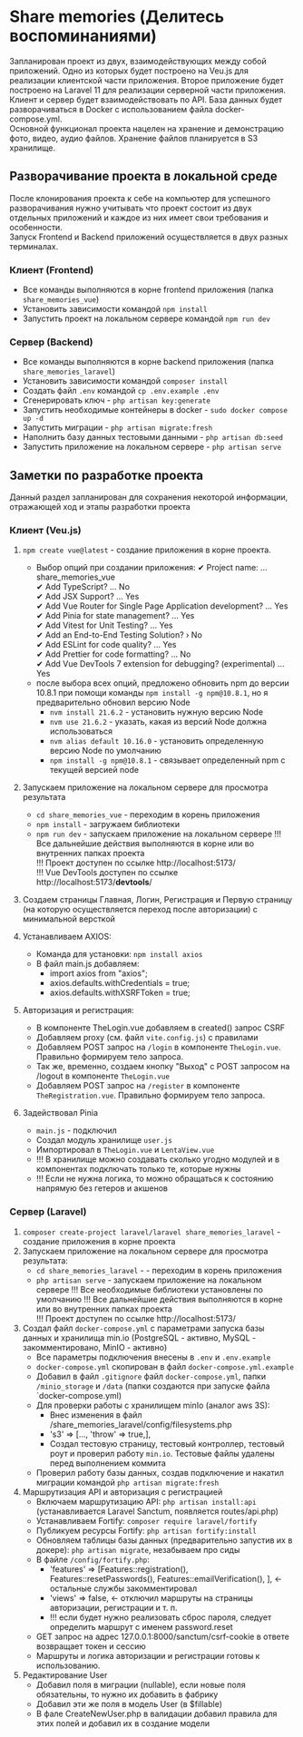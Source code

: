 # Share memories (Делитесь воспоминаниями)
Запланирован проект из двух, взаимодействующих между собой приложений.
Одно из которых будет построено на Veu.js для реализации клиентской части приложения.
Второе приложение будет построено на Laravel 11 для реализации серверной части приложения.
Клиент и сервер будет взаимодействовать по API.
База данных будет разворачиваться в Docker с использованием файла docker-compose.yml.  
Основной функционал проекта нацелен на хранение и демонстрацию фото, видео, аудио файлов.
Хранение файлов планируется в S3 хранилище.

## Разворачивание проекта в локальной среде

После клонирования проекта к себе на компьютер для успешного разворачивания нужно учитывать что проект состоит из двух 
отдельных приложений и каждое из них имеет свои требования и особенности.  
Запуск Frontend и Backend приложений осуществляется в двух разных терминалах.

### Клиент (Frontend)
- Все команды выполняются в корне frontend приложения (папка `share_memories_vue`)
- Установить зависимости командой `npm install`
- Запустить проект на локальном сервере командой `npm run dev`

### Сервер (Backend)
- Все команды выполняются в корне backend приложения (папка `share_memories_laravel`)
- Установить зависимости командой `composer install`
- Создать файл `.env` командой `cp .env.example .env`
- Сгенерировать ключ - `php artisan key:generate`
- Запустить необходимые контейнеры в docker - `sudo docker compose up -d`
- Запустить миграции - `php artisan migrate:fresh`
- Наполнить базу данных тестовыми данными - `php artisan db:seed`
- Запустить приложение на локальном сервере - `php artisan serve`

## Заметки по разработке проекта

Данный раздел запланирован для сохранения некоторой информации, отражающей ход и этапы разработки проекта

### Клиент (Veu.js)
1. `npm create vue@latest` - создание приложения в корне проекта.  
   * Выбор опций при создании приложения:
     ✔ Project name: … share_memories_vue  
     ✔ Add TypeScript? … No  
     ✔ Add JSX Support? … Yes  
     ✔ Add Vue Router for Single Page Application development? … Yes  
     ✔ Add Pinia for state management? … Yes  
     ✔ Add Vitest for Unit Testing? … Yes  
     ✔ Add an End-to-End Testing Solution? › No  
     ✔ Add ESLint for code quality? … Yes  
     ✔ Add Prettier for code formatting? … No  
     ✔ Add Vue DevTools 7 extension for debugging? (experimental) … Yes  
   
   - после выбора всех опций, предложено обновить npm до версии 10.8.1 при помощи команды `npm install -g npm@10.8.1`, но я предварительно обновил версию Node
     - `nvm install 21.6.2` - установить нужную версию Node
     - `nvm use 21.6.2` - указать, какая из версий Node должна использоваться
     - `nvm alias default 10.16.0` - установить определенную версию Node по умолчанию
     - `npm install -g npm@10.8.1` - связывает определенный npm с текущей версией node
2. Запускаем приложение на локальном сервере для просмотра результата
   - `cd share_memories_vue` - переходим в корень приложения
   - `npm install` - загружаем библиотеки
   - `npm run dev` - запускаем приложение на локальном сервере
   !!! Все дальнейшие действия выполняются в корне или во внутренних папках проекта  
   !!! Проект доступен по ссылке http://localhost:5173/  
   !!! Vue DevTools доступен по ссылке http://localhost:5173/__devtools__/  
3. Создаем страницы Главная, Логин, Регистрация и Первую страницу (на которую осуществляется переход после авторизации) с минимальной версткой
4. Устанавливаем AXIOS:
   * Команда для установки: `npm install axios`
   * В файл main.js добавляем:
      * import axios from "axios"; 
      * axios.defaults.withCredentials = true; 
      * axios.defaults.withXSRFToken = true;
5. Авторизация и регистрация:
   * В компоненте TheLogin.vue добавляем в created() запрос CSRF
   * Добавляем proxy (см. файл `vite.config.js`) с правилами
   * Добавляем POST запрос на `/login` в компоненте `TheLogin.vue`. Правильно формируем тело запроса.
   * Так же, временно, создаем кнопку "Выход" с POST запросом на /logout в компоненте `TheLogin.vue`
   * Добавляем POST запрос на `/register` в компоненте `TheRegistration.vue`. Правильно формируем тело запроса.
6. Задействовал Pinia
   * `main.js` - подключил
   * Создал модуль хранилище `user.js`
   * Импортировал в `TheLogin.vue` и `LentaView.vue`
   * !!! В хранилище можно создавать сколько угодно модулей и в компонентах подключать только те, которые нужны
   * !!! Если не нужна логика, то можно обращаться к состоянию напрямую без гетеров и акшенов

### Сервер (Laravel)
1. `composer create-project laravel/laravel share_memories_laravel` - создание приложения в корне проекта
2. Запускаем приложение на локальном сервере для просмотра результата:
   * `cd share_memories_laravel` -  - переходим в корень приложения
   * `php artisan serve` - запускаем приложение на локальном сервере
   !!! Все необходимые библиотеки установлены по умолчанию
   !!! Все дальнейшие действия выполняются в корне или во внутренних папках проекта  
   !!! Проект доступен по ссылке http://localhost:5173/
3. Создал файл `docker-compose.yml` с параметрами запуска базы данных и хранилища min.io (PostgreSQL - активно, MySQL - закомментировано, MinIO - активно)  
   * Все параметры подключения внесены в `.env` и `.env.example`  
   * `docker-compose.yml` скопирован в файл `docker-compose.yml.example`  
   * Добавил в файл `.gitignore` файл `docker-compose.yml`, папки `/minio_storage` и `/data` (папки создаются при запуске файла `docker-compose.yml)
   * Для проверки работы с хранилищем minIo (аналог aws 3S): 
     * Внес изменения в файл  /share_memories_laravel/config/filesystems.php
     * 's3' => [..., 'throw' => true,],
     * Создал тестовую страницу, тестовый контроллер, тестовый роут и проверил работу `min.io`. Тестовые файлы удалены перед выполнением коммита
   * Проверил работу базы данных, создав подключение и накатил миграции командой `php artisan migrate:fresh`
4. Маршрутизация API и авторизация с регистрацией
   * Включаем маршрутизацию API: `php artisan install:api` (устанавливается Laravel Sanctum, появляется routes/api.php)
   * Устанавливаем  Fortify: `composer require laravel/fortify`
   * Публикуем ресурсы Fortify: `php artisan fortify:install`
   * Обновляем таблицы базы данных (предварительно запустив их в докере): `php artisan migrate`, незабываем про сиды
   * В файле `/config/fortify.php`:
     * 'features' => \[Features::registration(), Features::resetPasswords(), Features::emailVerification(), \], <- остальные службы закомментировал
     * 'views' => false, <- отключил маршруты на страницы авторизации, регистрации и т. п.
     * !!! если будет нужно реализовать сброс пароля, следует определить маршрут с именем password.reset
   * GET запрос на адрес 127.0.0.1:8000/sanctum/csrf-cookie в ответе возвращает токен и сессию
   * Маршруты и логика авторизации и регистрации готовы к использованию.
5. Редактирование User
   * Добавил поля в миграции (nullable), если новые поля обязательны, то нужно их добавить в фабрику
   * Добавил эти же поля в модель User (в $fillable)
   * В фале CreateNewUser.php в валидации добавил правила для этих полей и добавил их в создание модели
